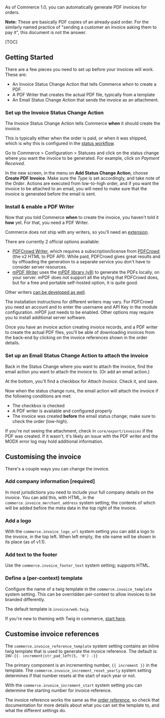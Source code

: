 As of Commerce 1.0, you can automatically generate PDF invoices for orders. 

**Note:** These are basically PDF copies of an already-paid order. For the similarly named practice of "sending a customer an invoice asking them to pay it", this document is not the answer.

[TOC]

## Getting Started

There are a few pieces you need to set up before your invoices will work. These are:

- An Invoice Status Change Action that tells Commerce _when_ to create a PDF.
- A PDF Writer that creates the actual PDF file, typically from a template
- An Email Status Change Action that sends the invoice as an attachment.

### Set up the Invoice Status Change Action

The Invoice Status Change Action tells Commerce **when** it should create the invoice. 

This is typically either when the order is paid, or when it was shipped, which is why this is configured in the [status workflow](Statuses).

Go to Commerce > Configuration > Statuses and click on the status change where you want the invoice to be generated. For example, click on _Payment Received_. 

In the new screen, in the menu on **Add Status Change Action**, choose **Create PDF Invoice**. Make sure the _Type_ is set accordingly, and take note of the _Order_. Actions are executed from low-to-high order, and if you want the invoice to be attached to an email, you will need to make sure that the invoice is generated before the email is sent.

### Install & enable a PDF Writer

Now that you told Commerce **when** to create the invoice, you haven't told it **how** yet. For that, you need a PDF Writer.

Commerce does not ship with any writers, so you'll need an [extension](https://modmore.com/commerce/extensions/).
 
There are currently 2 official options available:

- [PDFCrowd Writer](Modules/PDFCrowdWriter), which requires a subscription/license from [PDFCrowd](https://pdfcrowd.com/) (the v2 HTML to PDF API). While paid, PDFCrowd gives great results and by offloading the generation to a separate service you don't have to consider server resources.
- [mPDF Writer](Modules/mPDFWriter) uses the [mPDF library (v8)](https://mpdf.github.io/) to generate the PDFs locally, on your server. mPDF does not support all the styling that PDFCrowd does, but for a free and portable self-hosted option, it is quite good. 

Other writers [can be developed as well](Developer/PDF_Writer). 

The installation instructions for different writers may vary. For PDFCrowd you need an account and to enter the username and API Key in the module configuration. mPDF just needs to be enabled. Other options may require you to install additional server software. 

Once you have an invoice action creating invoice records, and a PDF writer to create the actual PDF files, you'll be able of downloading invoices from the back-end by clicking on the invoice references shown in the order details. 

### Set up an Email Status Change Action to attach the invoice

Back in the Status Change where you want to attach the invoice, find the email action you want to attach the invoice to. (Or add an email action.)

At the bottom, you'll find a checkbox for _Attach Invoice_. Check it, and save.

Now when the status change runs, the email action will attach the invoice if the following conditions are met:

- The checkbox is checked
- A PDF writer is available and configured properly
- The invoice was created **before** the email status change; make sure to check the order (low-high). 

If you're not seeing the attachment, check in `core/export/invoices` if the PDF was created. If it wasn't, it's likely an issue with the PDF writer and the MODX error log may hold additional information. 

## Customising the invoice

There's a couple ways you can change the invoice.

### Add company information [required]

In most jurisdictions you need to include your full company details on the invoice. You can add this, with HTML, in the `commerce.invoice_merchant_address` system setting; the contents of which will be added before the meta data in the top right of the invoice.

### Add a logo

With the `commerce.invoice_logo_url` system setting you can add a logo to the invoice, in the top left. When left empty, the site name will be shown in its place (as of v1.1). 

### Add text to the footer

Use the `commerce.invoice_footer_text` system setting; supports HTML.

### Define a (per-context) template

Configure the name of a twig template in the `commerce.invoice_template` system setting. This can be overridden per-context to allow invoices to be branded differently.

The default template is `invoice/web.twig`. 

If you're new to theming with Twig in commerce, [start here](Front-end_Theming). 

## Customise invoice references

The `commerce.invoice_reference_template` system setting contains an inline twig template that is used to generate the invoice reference. The default is: `INV-{{- increment|str_pad_left(5, '0') -}}`

The primary component is an incrementing number, `{{ increment }}` in the template. The `commerce.invoice_increment_reset_yearly` system setting determines if that number resets at the start of each year or not. 

With the `commerce.invoice_increment_start` system setting you can determine the starting number for invoice reference.

The invoice reference works the same as the [order reference](Orders/Reference), so check that documentation for more details about what you can set the template to, and what the different settings do.